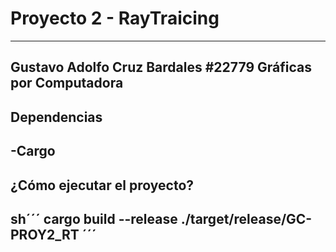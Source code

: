 # Proyecto 2 - RayTraicing
---
Gustavo Adolfo Cruz Bardales
#22779
Gráficas por Computadora
---
## Dependencias
-Cargo
---
## ¿Cómo ejecutar el proyecto?
sh´´´
cargo build --release
./target/release/GC-PROY2_RT
´´´
---
